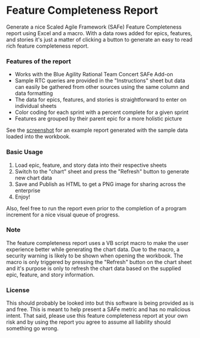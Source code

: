 Feature Completeness Report
===========================

Generate a nice Scaled Agile Framework (SAFe) Feature Completeness report using Excel and a macro. With a data rows added for epics, features, and stories it's just a matter of clicking a button to generate an easy to read rich feature completeness report.

### Features of the report
* Works with the Blue Agility Rational Team Concert SAFe Add-on
* Sample RTC queries are provided in the "Instructions" sheet but data can easily be gathered from other sources using the same column and data formatting
* The data for epics, features, and stories is straightforward to enter on individual sheets
* Color coding for each sprint with a percent complete for a given sprint
* Features are grouped by their parent epic for a more holistic picture

See the [screenshot](screenshot.png) for an example report generated with the sample data loaded into the workbook.

### Basic Usage
1. Load epic, feature, and story data into their respective sheets
2. Switch to the "chart" sheet and press the "Refresh" button to generate new chart data
3. Save and Publish as HTML to get a PNG image for sharing across the enterprise
4. Enjoy!

Also, feel free to run the report even prior to the completion of a program increment for a nice visual queue of progress.

### Note
The feature completeness report uses a VB script macro to make the user experience better while generating the chart data. Due to the macro, a security warning is likely to be shown when opening the workbook. The macro is only triggered by pressing the "Refresh" button on the chart sheet and it's purpose is only to refresh the chart data based on the supplied epic, feature, and story information.

### License
This should probably be looked into but this software is being provided as is and free. This is meant to help present a SAFe metric and has no malicious intent. That said, please use this feature completeness report at your own risk and by using the report you agree to assume all liability should something go wrong.

